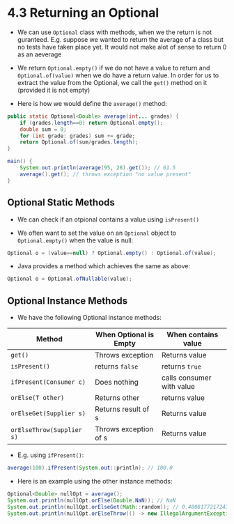 <link href="../../styles.css" rel="stylesheet"></link>

# 4.3 Returning an Optional

* We can use `Optional` class with methods, when we the return is not guranteed. E.g. suppose we wanted to return the average of a class but no tests have taken place yet. It would not make alot of sense to return 0 as an aeverage

* We return `Optional.empty()` if we do not have a value to return and `Optional.of(value)` when we do have a return value. In order for us to extract the value from the Optional, we call the `get()` method on it (provided it is not empty)

* Here is how we would define the `average()` method:


```java
public static Optional<Double> average(int... grades) {
    if (grades.length==0) return Optional.empty();
    double sum = 0;
    for (int grade: grades) sum += grade;
    return Optional.of(sum/grades.length);  
}

main() {
    System.out.println(average(95, 28).get()); // 61.5
    average().get(); // throws exception "no value present"
}
```

## Optional Static Methods

* We can check if an otpional contains a value using `isPresent()`

* We often want to set the value on an `Optional` object to `Optional.empty()` when the value is null:

```java
Optional o = (value==null) ? Optional.empty() : Optional.of(value);
```

* Java provides a method which achieves the same as above:

```java
Optional o = Optional.ofNullable(value);
```

## Optional Instance Methods

* We have the following Optional instance methods:

| Method                    | When Optional is Empty        | When contains value       |
| -------------             | ----------------------------- | ------------------------- |
| `get()`                   | Throws exception              | Returns value             |
| `isPresent()`             | returns `false`               | returns `true`            |
| `ifPresent(Consumer c)`   | Does nothing                  | calls consumer with value |
| `orElse(T other)`         | Returns other                 | returns value             |
| `orElseGet(Supplier s)`   | Returns result of s           | Returns value             |
| `orElseThrow(Supplier s)` | Throws exception of s         | Returns value             |

* E.g. using `ifPresent()`:

```java
average(100).ifPresent(System.out::println); // 100.0
```

* Here is an example using the other instance methods:

```java
Optional<Double> nullOpt = average();
System.out.println(nullOpt.orElse(Double.NaN)); // NaN
System.out.println(nullOpt.orElseGet(Math::random)); // 0.48081772172470216
System.out.println(nullOpt.orElseThrow(() -> new IllegalArgumentException())); // Exception in thread "main" java.lang.IllegalArgumentException
```